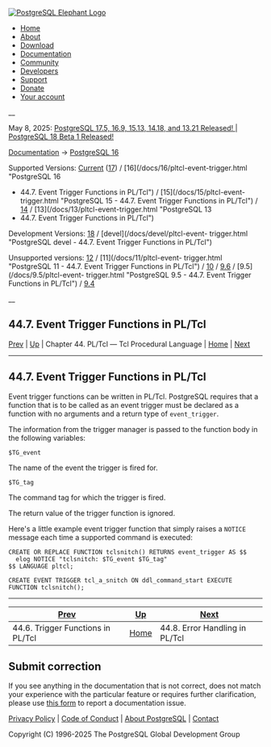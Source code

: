 [ ![PostgreSQL Elephant Logo](/media/img/about/press/elephant.png) ](/)

  * [Home](/ "Home")
  * [About](/about/ "About")
  * [Download](/download/ "Download")
  * [Documentation](/docs/ "Documentation")
  * [Community](/community/ "Community")
  * [Developers](/developer/ "Developers")
  * [Support](/support/ "Support")
  * [Donate](/about/donate/ "Donate")
  * [Your account](/account/ "Your account")

__

May 8, 2025: [ PostgreSQL 17.5, 16.9, 15.13, 14.18, and 13.21 Released! ](/about/news/postgresql-175-169-1513-1418-and-1321-released-3072/) | [ PostgreSQL 18 Beta 1 Released! ](/about/news/postgresql-18-beta-1-released-3070/)

[Documentation](/docs/ "Documentation") -> [PostgreSQL
16](/docs/16/index.html)

Supported Versions: [Current](/docs/current/pltcl-event-trigger.html
"PostgreSQL 17 - 44.7. Event Trigger Functions in PL/Tcl")
([17](/docs/17/pltcl-event-trigger.html "PostgreSQL 17 - 44.7. Event Trigger
Functions in PL/Tcl")) / [16](/docs/16/pltcl-event-trigger.html "PostgreSQL 16
- 44.7. Event Trigger Functions in PL/Tcl") / [15](/docs/15/pltcl-event-
trigger.html "PostgreSQL 15 - 44.7. Event Trigger Functions in PL/Tcl") /
[14](/docs/14/pltcl-event-trigger.html "PostgreSQL 14 - 44.7. Event Trigger
Functions in PL/Tcl") / [13](/docs/13/pltcl-event-trigger.html "PostgreSQL 13
- 44.7. Event Trigger Functions in PL/Tcl")

Development Versions: [18](/docs/18/pltcl-event-trigger.html "PostgreSQL 18 -
44.7. Event Trigger Functions in PL/Tcl") / [devel](/docs/devel/pltcl-event-
trigger.html "PostgreSQL devel - 44.7. Event Trigger Functions in PL/Tcl")

Unsupported versions: [12](/docs/12/pltcl-event-trigger.html "PostgreSQL 12 -
44.7. Event Trigger Functions in PL/Tcl") / [11](/docs/11/pltcl-event-
trigger.html "PostgreSQL 11 - 44.7. Event Trigger Functions in PL/Tcl") /
[10](/docs/10/pltcl-event-trigger.html "PostgreSQL 10 - 44.7. Event Trigger
Functions in PL/Tcl") / [9.6](/docs/9.6/pltcl-event-trigger.html "PostgreSQL
9.6 - 44.7. Event Trigger Functions in PL/Tcl") / [9.5](/docs/9.5/pltcl-event-
trigger.html "PostgreSQL 9.5 - 44.7. Event Trigger Functions in PL/Tcl") /
[9.4](/docs/9.4/pltcl-event-trigger.html "PostgreSQL 9.4 - 44.7. Event Trigger
Functions in PL/Tcl")

__

44.7. Event Trigger Functions in PL/Tcl  
---  
[Prev](pltcl-trigger.html "44.6. Trigger Functions in PL/Tcl")  | [Up](pltcl.html "Chapter 44. PL/Tcl — Tcl Procedural Language") | Chapter 44. PL/Tcl — Tcl Procedural Language | [Home](index.html "PostgreSQL 16.9 Documentation") |  [Next](pltcl-error-handling.html "44.8. Error Handling in PL/Tcl")  
  
* * *

## 44.7. Event Trigger Functions in PL/Tcl #

Event trigger functions can be written in PL/Tcl. PostgreSQL requires that a
function that is to be called as an event trigger must be declared as a
function with no arguments and a return type of `event_trigger`.

The information from the trigger manager is passed to the function body in the
following variables:

`$TG_event`

    

The name of the event the trigger is fired for.

`$TG_tag`

    

The command tag for which the trigger is fired.

The return value of the trigger function is ignored.

Here's a little example event trigger function that simply raises a `NOTICE`
message each time a supported command is executed:

    
    
    CREATE OR REPLACE FUNCTION tclsnitch() RETURNS event_trigger AS $$
      elog NOTICE "tclsnitch: $TG_event $TG_tag"
    $$ LANGUAGE pltcl;
    
    CREATE EVENT TRIGGER tcl_a_snitch ON ddl_command_start EXECUTE FUNCTION tclsnitch();
    

* * *

[Prev](pltcl-trigger.html "44.6. Trigger Functions in PL/Tcl")  | [Up](pltcl.html "Chapter 44. PL/Tcl — Tcl Procedural Language") |  [Next](pltcl-error-handling.html "44.8. Error Handling in PL/Tcl")  
---|---|---  
44.6. Trigger Functions in PL/Tcl  | [Home](index.html "PostgreSQL 16.9 Documentation") |  44.8. Error Handling in PL/Tcl  
  
## Submit correction

If you see anything in the documentation that is not correct, does not match
your experience with the particular feature or requires further clarification,
please use [this form](/account/comments/new/16/pltcl-event-trigger.html/) to
report a documentation issue.

[Privacy Policy](/about/privacypolicy) | [Code of Conduct](/about/policies/coc/) | [About PostgreSQL](/about/) | [Contact](/about/contact/)  

Copyright (C) 1996-2025 The PostgreSQL Global Development Group

